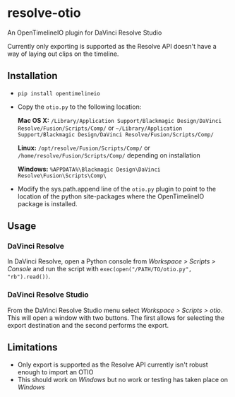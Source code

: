 # resolve-otio
An OpenTimelineIO plugin for DaVinci Resolve Studio

Currently only exporting is supported as the Resolve API doesn't have a way of laying out clips on the timeline.

## Installation

- `pip install opentimelineio`

- Copy the `otio.py` to the following location:

    **Mac OS X:** `/Library/Application Support/Blackmagic Design/DaVinci Resolve/Fusion/Scripts/Comp/` or `~/Library/Application Support/Blackmagic Design/DaVinci Resolve/Fusion/Scripts/Comp/`

    **Linux:** `/opt/resolve/Fusion/Scripts/Comp/` or `/home/resolve/Fusion/Scripts/Comp/` depending on installation

    **Windows:**    `%APPDATA%\Blackmagic Design\DaVinci Resolve\Fusion\Scripts\Comp\`

- Modify the sys.path.append line of the `otio.py` plugin to point to the location of the python site-packages where the OpenTimelineIO package is installed.

## Usage
### DaVinci Resolve
In DaVinci Resolve, open a Python console from *Workspace > Scripts > Console* and run the script with `exec(open("/PATH/TO/otio.py", "rb").read())`.
### DaVinci Resolve Studio
From the DaVinci Resolve Studio menu select *Workspace > Scripts > otio*. This will open a window with two buttons. The first allows for selecting the export destination and the second performs the export.


## Limitations
- Only export is supported as the Resolve API currently isn't robust enough to import an OTIO
- This should work on *Windows* but no work or testing has taken place on *Windows*

